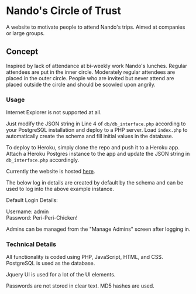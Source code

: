 # Nando's Circle of Trust

A website to motivate people to attend Nando's trips. Aimed at companies or large groups.

## Concept

Inspired by lack of attendance at bi-weekly work Nando's lunches. Regular attendees are put in the inner circle. Moderately regular attendees are placed in the outer circle. People who are invited but never attend are placed outside the circle and should be scowled upon angrily.

### Usage

Internet Explorer is not supported at all.

Just modify the JSON string in Line 4 of `db/db_interface.php` according to your PostgreSQL installation and deploy to a PHP server. Load `index.php` to automatically create the schema and fill initial values in the database.

To deploy to Heroku, simply clone the repo and push it to a Heroku app. Attach a Heroku Postgres instance to the app and update the JSON string in `db_interface.php` accordingly.

Currently the website is hosted [here]( https://nandoscircleoftrust.herokuapp.com/ "Nando's Circle of Trust"). 

The below log in details are created by default by the schema and can be used to log into the above example instance.

Default Login Details:

Username: admin    
Password: Peri-Peri-Chicken!

Admins can be managed from the "Manage Admins" screen after logging in.

### Technical Details

All functionality is coded using PHP, JavaScript, HTML, and CSS. PostgreSQL is used as the database.

Jquery UI is used for a lot of the UI elements.

Passwords are not stored in clear text. MD5 hashes are used.


